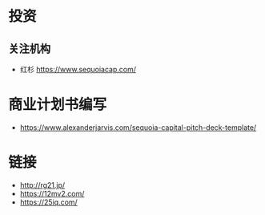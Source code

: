 # 投资

关注机构
---
- 红杉 https://www.sequoiacap.com/

# 商业计划书编写
- https://www.alexanderjarvis.com/sequoia-capital-pitch-deck-template/


# 链接
- http://rg21.jp/
- https://12mv2.com/
- https://25iq.com/

